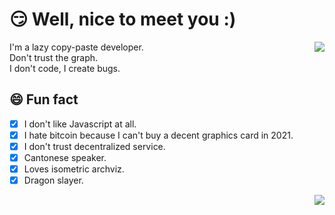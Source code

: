 # 😏 Well, nice to meet you :)

<img align="right" src="https://github-readme-stats.vercel.app/api?username=mchome&count_private=true&show_icons=true&title_color=ffaa22&icon_color=ffaa22&text_color=383838&bg_color=ffffff&hide_title=false&locale=en" />

I'm a lazy copy-paste developer.  
Don't trust the graph.  
I don't code, I create bugs.

## 😄 Fun fact

- [x] ⁢⁣⁡I don't like Javascript at all.
- [x] I hate bitcoin because I can't buy a decent graphics card in 2021.
- [x] I don't trust decentralized service.
- [x] Cantonese speaker.
- [x] Loves isometric archviz.
- [x] Dragon slayer.

<img align="right" src="https://github-readme-stats.vercel.app/api/top-langs/?username=mchome&title_color=ffaa22&icon_color=ffaa22&text_color=383838&bg_color=ffffff&hide_title=false&locale=en" />
